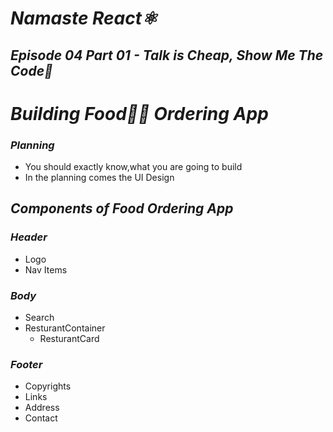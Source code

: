 # _Namaste React⚛️_
## _Episode 04 Part 01 - Talk is Cheap, Show Me The Code🚀_

# _Building Food🍚🍜 Ordering App_
### _Planning_
- You should exactly know,what you are going to build 
- In the planning comes the UI Design

## _Components of Food Ordering App_

### _Header_
   - Logo
   - Nav Items
### _Body_
   - Search
   - ResturantContainer
      - ResturantCard
### _Footer_
   - Copyrights
   - Links
   - Address
   - Contact
 





